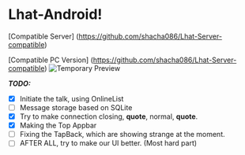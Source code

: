 # Lhat-Android!
[Compatible Server] (https://github.com/shacha086/Lhat-Server-compatible)

[Compatible PC Version] (https://github.com/shacha086/Lhat-Server-compatible)
![Temporary Preview](https://user-images.githubusercontent.com/50512232/167887169-90c8dcc2-7864-4a01-b902-e33ccc273b93.jpg)

***TODO:***
- [x] Initiate the talk, using OnlineList
- [ ] Message storage based on SQLite 
- [x] Try to make connection closing, **quote**, normal, **quote**.
- [x] Making the Top Appbar
- [ ] Fixing the TapBack, which are showing strange at the moment.
- [ ] AFTER ALL, try to make our UI better. (Most hard part)
